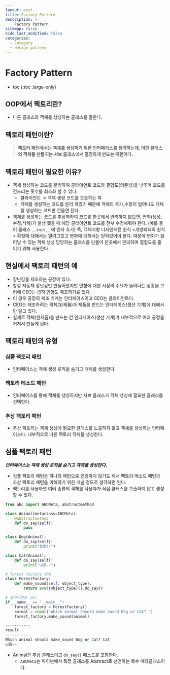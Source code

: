 ```yaml
---
layout: post
title: Factory Pattern
description: >
    Factory Pattern
sitemap: false
hide_last_modified: false
categories:
  - category
  - design-pattern
---
```



# Factory Pattern

* toc
{:toc .large-only}

## OOP에서 팩토리란?

- 다른 클래스의 객체를 생성하는 클래스를 말한다.

## 팩토리 패턴이란?

> **팩토리 패턴에서는 객체를 생성하기 위한 인터페이스를 정의하는데, 어떤 클래스의 객체를 만들지는 서브 클래스에서 결정하게 만드는 패턴이다.**
> 

## 팩토리 패턴이 필요한 이유?

- 객체 생성하는 코드를 분리하여 클라이언트 코드와 결합도(의존성)을 낮추어 코드를 건드리는 횟수를 최소화 할 수 있다.
    - 클라이언트 → 객체 생성 코드를 호출하는 쪽
    - 객체를 생성하는 코드를 분리 하였기 때문에 객체의 추가,수정이 일어나도 객체를 생성하는 코드만 건들면 된다.
- 객체를 생성하는 코드를 추상화하여 코드를 한곳에서 관리하지 않으면, 변화(생성,수정,삭제)가 발생 했을 때 해당 클라이언트 코드를 전부 수정해줘야 한다. (예를 들어 클래스 `__init__` 에 인자 추가) 즉, 객체지향 디자인패턴 원칙 <개방폐쇄의 원칙> 확장에 대해서는 열려고있고 변화에 대해서는 닫혀있어야 한다. 때문에 변화가 일어날 수 있는 객체 생성 담당하는 클래스를 만들어 한곳에서 관리하여 결합도를 줄이기 위해 사용한다.

## 현실에서 팩토리 패턴의 예

- 장난감을 제조하는 공장이 있다.
- 항상 자동차 장난감만 만들어왔지만 인형에 대한 시장의 수요가 늘어나는 상황을 고려해 CEO는 급히 인형도 제조하기로 했다.
- 이 경우 공장의 제조 기계는 인터페이스이고 CEO는 클라이언트다.
- CEO는 제조하려는 객체(완제품)과 제품을 만드는 인터페이스(생산 기계)에 대해서만 알고 있다.
- 실제로 객체(완제품)을 만드는 건 인터페이스(생산 기계)가 내부적으로 여러 공정을 거쳐서 만들게 된다.

## 팩토리 패턴의 유형

### 심플 팩토리 패턴

- 인터페이스는 객체 생성 로직을 숨기고 객체를 생성한다.

### 팩토리 메소드 패턴

- 인터페이스를 통해 객체를 생성하지만 서브 클래스가 객체 생성에 필요한 클래스를 선택한다.

### 추상 팩토리 패턴

- 추상 팩토리는 객체 생성에 필요한 클래스를 노출하지 않고 객체를 생성하는 인터페이스다. 내부적으로 다른 팩토리 객체를 생성한다.

## 심플 팩토리 패턴 
***인터페이스는 객체 생성 로직을 숨기고 객체를 생성한다.***

- 심플 팩토리 패턴은 하나의 패턴으로 인정하지 않기도 해서 팩토리 메소드 패턴과 추상 팩토리 패턴을 이해하기 위한 개념 정도로 생각하면 된다.
- 팩토리를 사용하면 여러 종류의 객체를 사용자가 직접 클래스를 호출하지 않고 생성할 수 있다.

```python
from abc import ABCMeta, abstractmethod

class Animal(metaclass=ABCMeta):
    @abstractmethod
    def do_say(self):
        pass

class Dog(Animal):
    def do_say(self):
        print("왈왈!!")

class Cat(Animal):
    def do_say(self):
        print("냐옹~~")

# forest factory 정의
class ForestFactory:
    def make_sound(self, object_type):
        return eval(object_type)().do_say()

# 클라이언트 코드
if __name__ == "__main__":
    forest_factory = ForestFactory()
    animal = input("Which animal should make_sound Dog or Cat? ")
    forest_factory.make_sound(animal)

-----------
result
-----------
Which animal should make_sound Dog or Cat? Cat
냐옹~~
```

- Animal은 추상 클래스이고 `do_say()` 메소드를 포함한다.
    - `ABCMeta`는 파이썬에서 특정 클래스를 Abstract로 선언하는 특수 메타클래스이다.